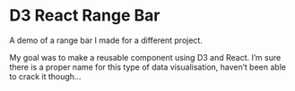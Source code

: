# D3 React Range Bar

A demo of a range bar I made for a different project.

My goal was to make a reusable component using D3 and React. I’m sure there is a proper name for this type of data visualisation, haven’t been able to crack it though…
